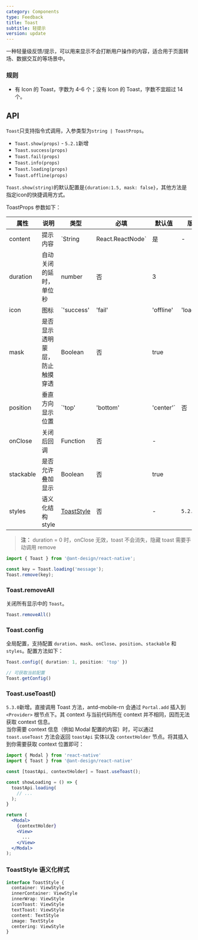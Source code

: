 ```yaml
---
category: Components
type: Feedback
title: Toast
subtitle: 轻提示
version: update
---
```


一种轻量级反馈/提示，可以用来显示不会打断用户操作的内容，适合用于页面转场、数据交互的等场景中。

### 规则
- 有 Icon 的 Toast，字数为 4-6 个；没有 Icon 的 Toast，字数不宜超过 14 个。

## API

`Toast`只支持指令式调用，入参类型为`string | ToastProps`。

- `Toast.show(props)` - `5.2.1`新增
- `Toast.success(props)`
- `Toast.fail(props)`
- `Toast.info(props)`
- `Toast.loading(props)`
- `Toast.offline(props)`

`Toast.show(string)`的默认配置是`{duration:1.5, mask: false}`，其他方法是指定icon的快捷调用方式。

ToastProps 参数如下：

|    属性    | 说明                           | 类型      | 必填 | 默认值 | 版本 |
| --------  | ------------------------------ | -------- | --- | ------ | ------|
| content   | 提示内容                        | `String | React.ReactNode`   | 是   |  -     ||
| duration  | 自动关闭的延时，单位秒            | number   |  否  |  3       ||
| icon      | 图标                           | `'success' | 'fail' | 'offline' | 'loading' | React.ReactNode` | 否 | - | `5.2.1` |
| mask      | 是否显示透明蒙层，防止触摸穿透     | Boolean   |  否   |   true  ||
| position  | 垂直方向显示位置                 | `'top' | 'bottom' | 'center'` | 否  | `'center'` | `5.2.1` |
| onClose   | 关闭后回调                      | Function  |  否  | - ||
| stackable | 是否允许叠加显示                 | Boolean  |  否   |   true  ||
| styles    | 语义化结构 style                | [ToastStyle](#toaststyle-语义化样式) | 否 | - | `5.2.1` |

> **注：**  duration = 0 时，onClose 无效，toast 不会消失，隐藏 toast 需要手动调用 remove

```js
import { Toast } from '@ant-design/react-native';

const key = Toast.loading('message');
Toast.remove(key);
```

### Toast.removeAll

关闭所有显示中的 `Toast`。

```ts
Toast.removeAll()
```

### Toast.config

全局配置，支持配置 `duration`、`mask`、`onClose`、`position`、`stackable` 和 `styles`。配置方法如下：

```ts
Toast.config({ duration: 1, position: 'top' })

// 可获取当前配置
Toast.getConfig()
```

### Toast.useToast()

`5.3.0`新增。直接调用 Toast 方法，antd-mobile-rn 会通过 `Portal.add` 插入到 `<Provider>` 根节点下。其 context 与当前代码所在 context 并不相同，因而无法获取 context 信息。
<br/>
当你需要 context 信息（例如 Modal 配置的内容）时，可以通过 `toast.useToast` 方法会返回 `toastApi` 实体以及 `contextHolder` 节点。将其插入到你需要获取 context 位置即可：

```jsx
import { Modal } from 'react-native'
import { Toast } from '@ant-design/react-native'

const [toastApi, contextHolder] = Toast.useToast();

const showLoading = () => {
  toastApi.loading(
    // ...
  );
}

return (
  <Modal>
    {contextHolder}
    <View>
      ...
    </View>
  </Modal>
);
```

### ToastStyle 语义化样式

```typescript
interface ToastStyle {
  container: ViewStyle
  innerContainer: ViewStyle
  innerWrap: ViewStyle
  iconToast: ViewStyle
  textToast: ViewStyle
  content: TextStyle
  image: TextStyle
  centering: ViewStyle
}
```